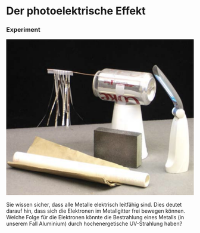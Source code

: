 # Der photoelektrische Effekt

### Experiment

![](<../.gitbook/assets/image (3) (1) (1) (1).png>)



Sie wissen sicher, dass alle Metalle elektrisch leitfähig sind. Dies deutet darauf hin, dass sich die Elektronen im Metallgitter frei bewegen können. Welche Folge für die Elektronen könnte die Bestrahlung eines Metalls (in unserem Fall Aluminium) durch hochenergetische UV-Strahlung haben?
